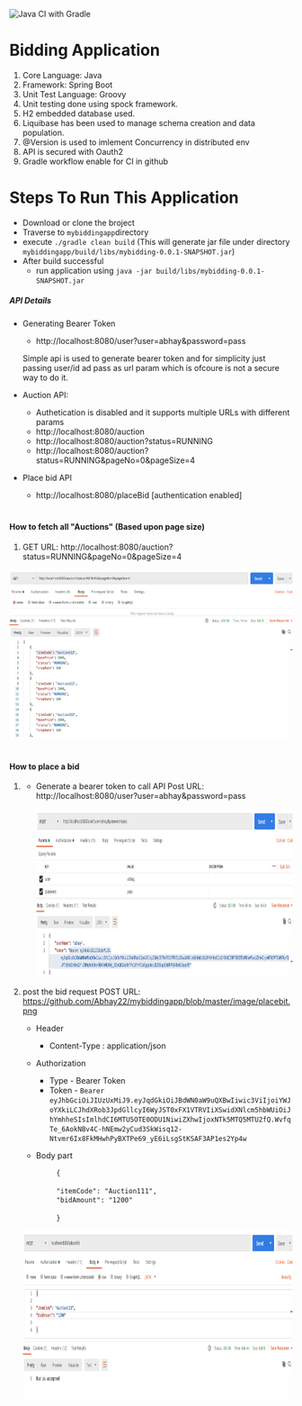 ![Java CI with Gradle](https://github.com/Abhay22/mybiddingapp/workflows/Java%20CI%20with%20Gradle/badge.svg?branch=master&event=push)
# Bidding Application
1. Core Language: Java
2. Framework: Spring Boot
3. Unit Test Language: Groovy
4. Unit testing done using spock framework.
5. H2 embedded database used.
6. Liquibase has been used to manage schema creation and data population.
7. @Version is used to imlement Concurrency in distributed env
8. API is secured with Oauth2
9. Gradle workflow enable for CI in github

# Steps To Run This Application
 * Download or clone the broject 
 * Traverse to `mybiddingapp`directory
 *  execute `./gradle clean build` (This will generate jar file under directory `mybiddingapp/build/libs/mybidding-0.0.1-SNAPSHOT.jar`)
 * After build successful
      * run application using `java -jar build/libs/mybidding-0.0.1-SNAPSHOT.jar`
  
 ##### API Details

 * Generating Bearer Token
    * http://localhost:8080/user?user=abhay&password=pass 
    
    Simple api is used to generate bearer token and for simplicity just passing user/id ad pass as url param which is ofcoure is not a secure way to do it.
    
 * Auction API: 
    * Authetication is disabled and it supports multiple URLs with different params
    * http://localhost:8080/auction    
    * http://localhost:8080/auction?status=RUNNING
    * http://localhost:8080/auction?status=RUNNING&pageNo=0&pageSize=4
    
 * Place bid API 
    * http://localhost:8080/placeBid       [authentication enabled]
    
#

    
 #### How to fetch all "Auctions" (Based upon page size)

   1. GET URL: http://localhost:8080/auction?status=RUNNING&pageNo=0&pageSize=4
   
   <img src="https://github.com/Abhay22/mybiddingapp/blob/master/image/auction.png" alt="drawing" width="1000" height="300"/> 
     
#

  #### How to place a bid
  
   1. * Generate a bearer token to call API
          Post URL: http://localhost:8080/user?user=abhay&password=pass
          
         <img src="https://github.com/Abhay22/mybiddingapp/blob/master/image/GetBearerToken.png" alt="drawing" width="1000" height="300"/> 
          
   2. post the bid request
       POST URL: https://github.com/Abhay22/mybiddingapp/blob/master/image/placebit.png

        * Header
           * Content-Type : application/json
        * Authorization
           * Type  - Bearer Token
           * Token - `Bearer eyJhbGciOiJIUzUxMiJ9.eyJqdGkiOiJBdWN0aW9uQXBwIiwic3ViIjoiYWJoYXkiLCJhdXRob3JpdGllcyI6WyJST0xFX1VTRVIiXSwidXNlcm5hbWUiOiJhYmhheSIsImlhdCI6MTU5OTE0ODU1NiwiZXhwIjoxNTk5MTQ5MTU2fQ.WvfqTe_6AokNBv4C-hNEmw2yCud3SkWisq12-Ntvmr6Ix8FkMHwhPyBXTPe69_yE6iLsgStKSAF3AP1es2Yp4w`
        
        * Body part
          ```
               {

               "itemCode": "Auction111",
               "bidAmount": "1200"

               }

         <img src="https://github.com/Abhay22/mybiddingapp/blob/master/image/placebit.png" alt="drawing" width="1000" height="300"/> 
          
          
